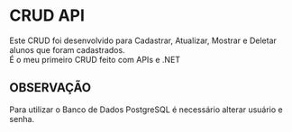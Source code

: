 # CRUD API
Este CRUD foi desenvolvido para Cadastrar, Atualizar, Mostrar e Deletar alunos que foram cadastrados.
<br>
É o meu primeiro CRUD feito com APIs e .NET

## OBSERVAÇÃO
Para utilizar o Banco de Dados PostgreSQL é necessário alterar usuário e senha.
